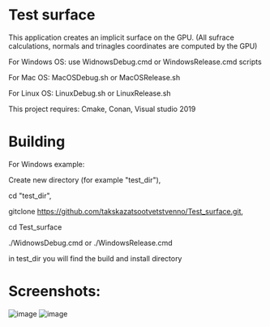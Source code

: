 # Test surface

This application creates an implicit surface on the GPU.
(All sufrace calculations, normals and trinagles coordinates are computed by the GPU)

For Windows OS: use WidnowsDebug.cmd or WindowsRelease.cmd scripts

For Mac OS: MacOSDebug.sh or MacOSRelease.sh

For Linux OS: LinuxDebug.sh or LinuxRelease.sh

This project requires:
Cmake, 
Conan, 
Visual studio 2019

# Building
 
For Windows example: 
 
Create new directory (for example "test_dir"),
 
cd "test_dir", 
 
gitclone https://github.com/takskazatsootvetstvenno/Test_surface.git,
 
cd Test_surface
 
./WidnowsDebug.cmd or ./WindowsRelease.cmd
 
in test_dir you will find the build and install directory

# Screenshots:

![image](https://user-images.githubusercontent.com/47656611/164487117-c88e48fb-154a-403d-a1a0-f3ac52774867.png)
![image](https://user-images.githubusercontent.com/47656611/164487273-e462a69e-5cbf-4183-8c78-cf67707a98fe.png)

